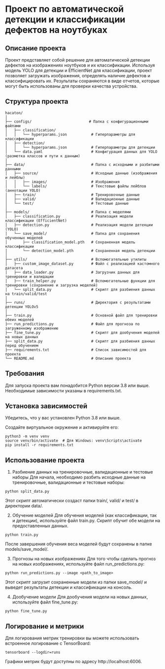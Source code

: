 # Проект по автоматической детекции и классификации дефектов на ноутбуках

## Описание проекта

Проект представляет собой решение для автоматической детекции дефектов на изображениях ноутбуков и их классификации. Используя модель YOLO для детекции и EfficientNet для классификации, проект позволяет загружать изображения, определять наличие дефектов и классифицировать их. Результаты сохраняются в виде отчетов, которые могут быть использованы для проверки качества устройства.

## Структура проекта

```plaintext
hacaton/
│
├── configs/                          # Папка с конфигурационными файлами
│   ├── classification/
│   │   └── hyperparams.json           # Гиперпараметры для классификации
│   ├── detection/
│   │   └── hyperparams.json           # Гиперпараметры для детекции
│   └── data.yaml                      # Конфигурация данных для YOLO (разметка классов и пути к данным)
│
├── data/                              # Папка с исходными и разбитыми данными
│   ├── source/                        # Исходные данные (изображения и лейблы)
│   │   ├── images/                    # Изображения
│   │   └── labels/                    # Текстовые файлы лейблов (аннотации YOLO)
│   ├── train/                         # Тренировочные данные
│   ├── valid/                         # Валидационные данные
│   └── test/                          # Тестовые данные
│
├── models/                            # Папка с моделями
│   ├── classification.py              # Реализация модели классификации (EfficientNet)
│   ├── detection.py                   # Реализация модели детекции (YOLO)
│   └── save_model/                    # Папка для сохранения обученных моделей
│       ├── classification_model.pth   # Сохраненная модель классификации
│       └── detection_model.pth        # Сохраненная модель детекции
│
├── utils/                             # Вспомогательные утилиты
│   ├── custom_image_dataset.py        # Файл с реализацией кастомного датасета
│   ├── data_loader.py                 # Загрузчик данных для тренировки и валидации
│   ├── train_helper.py                # Вспомогательные функции для тренировки (сохранение и загрузка моделей)
│   └── split_data.py                  # Скрипт для разбиения данных на train/valid/test
│
├── runs/                              # Директория с результатами детекции YOLOv5
│
├── train.py                           # Основной файл для тренировки обеих моделей
├── run_predictions.py                 # Файл для прогноза по загруженному изображению
├── fine_tune.py                       # Скрипт для дообучения моделей на новых данных
├── split_data.py                      # Скрипт для разбиения данных перед обучением
├── requirements.txt                   # Список зависимостей для проекта
└── README.md                          # Описание проекта
```

## Требования
Для запуска проекта вам понадобится Python версии 3.8 или выше. Необходимые зависимости указаны в requirements.txt.

## Установка зависимостей
Убедитесь, что у вас установлен Python 3.8 или выше.

Создайте виртуальное окружение и активируйте его:

```plaintext
python3 -m venv venv
source venv/bin/activate  # Для Windows: venv\Scripts\activate
pip install -r requirements.txt
```
## Использование проекта
1. Разбиение данных на тренировочные, валидационные и тестовые наборы
Для начала, необходимо разбить исходные данные на тренировочные, валидационные и тестовые наборы:

```plaintext
python split_data.py
```
Этот скрипт автоматически создаст папки train/, valid/ и test/ в директории data/.

2. Обучение моделей
Для обучения моделей (как классификации, так и детекции), используйте файл train.py. Скрипт обучит обе модели на предоставленных данных.
```plaintext
python train.py
```
После завершения обучения веса моделей будут сохранены в папке models/save_model/.

3. Прогнозы на новых изображениях
Для того чтобы сделать прогноз на новых изображениях, используйте файл run_predictions.py:
```plaintext
python run_predictions.py --image <path_to_image>
```
Этот скрипт загрузит сохраненные модели из папки save_model/ и выведет результаты детекции и классификации на консоль.

4. Дообучение модели
Для дообучения модели на новых данных, используйте файл fine_tune.py:
```plaintext
python fine_tune.py
```
## Логирование и метрики
Для логирования метрик тренировки вы можете использовать встроенное логирование с TensorBoard:
```plaintext
tensorboard --logdir=runs
```
Графики метрик будут доступны по адресу http://localhost:6006.

